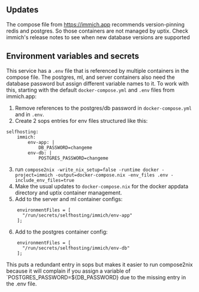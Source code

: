 ## Updates

The compose file from https://immich.app recommends version-pinning redis and postgres. So those containers are not managed by uptix. Check immich's release notes to see when new database versions are supported

## Environment variables and secrets

This service has a `.env` file that is referenced by multiple containers in the compose file. The postgres, ml, and server containers also need the database password but assign different variable names to it. To work with this, starting with the default `docker-compose.yml` and `.env` files from immich.app:

1. Remove references to the postgres/db password in `docker-compose.yml` and in `.env`.
2. Create 2 sops entries for env files structured like this:
```code
selfhosting:
    immich:
        env-app: |
            DB_PASSWORD=changeme
        env-db: |
            POSTGRES_PASSWORD=changeme
```
3. run `compose2nix -write_nix_setup=false -runtime docker -project=immich -output=docker-compose.nix -env_files .env -include_env_files=true`
4. Make the usual updates to `docker-compose.nix` for the docker appdata directory and uptix container management.
5. Add to the server and ml container configs:
```code
    environmentFiles = [
      "/run/secrets/selfhosting/immich/env-app"
    ];
```
6. Add to the postgres container config:
```code
    environmentFiles = [
      "/run/secrets/selfhosting/immich/env-db"
    ];
```

This puts a redundant entry in sops but makes it easier to run compose2nix because it will complain if you assign a variable of `POSTGRES_PASSWORD=${DB_PASSWORD} due to the missing entry in the .env file.
